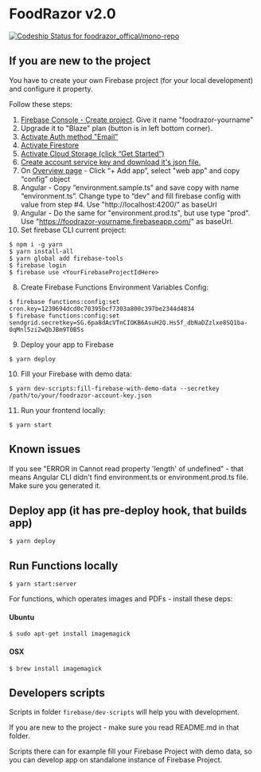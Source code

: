 # FoodRazor v2.0
 
[ ![Codeship Status for foodrazor_offical/mono-repo](https://app.codeship.com/projects/862d5a10-4088-0136-e9eb-02089476edf0/status?branch=master)](https://app.codeship.com/projects/291082)

## If you are new to the project

You have to create your own Firebase project (for your local development) and configure it property.

Follow these steps:

1. [Firebase Console - Create project](https://console.firebase.google.com/). Give it name "foodrazor-yourname"
1. Upgrade it to "Blaze" plan (button is in left bottom corner).
1. [Activate Auth method "Email"](https://console.firebase.google.com/project/_/authentication/providers)
1. [Activate Firestore](https://console.firebase.google.com/project/_/database)
1. [Activate Cloud Storage (click “Get Started”)](https://console.firebase.google.com/project/_/storage)
1. [Create account service key and download it's json file.](https://console.firebase.google.com/project/_/settings/serviceaccounts/adminsdk)
1. On [Overview page](https://console.firebase.google.com/project/foodrazor-anton/overview) - Click “+ Add app”, select "web app" and copy “config” object
1. Angular - Copy “environment.sample.ts” and save copy with name “environment.ts”. Change type to “dev” and fill firebase config with value from step #4. Use "http://localhost:4200/" as baseUrl
1. Angular - Do the same for "environment.prod.ts", but use type "prod". Use "https://foodrazor-yourname.firebaseapp.com/" as baseUrl.
1. Set firebase CLI current project:
```
$ npm i -g yarn
$ yarn install-all
$ yarn global add firebase-tools
$ firebase login
$ firebase use <YourFirebaseProjectIdHere>
```
8. Create Firebase Functions Environment Variables Config:
```
$ firebase functions:config:set cron.key=1230694dcd0c70395bcf7303a800c397be2344d4834
$ firebase functions:config:set sendgrid.secretkey=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
```
9. Deploy your app to Firebase
```
$ yarn deploy
```
10. Fill your Firebase with demo data:
```
$ yarn dev-scripts:fill-firebase-with-demo-data --secretkey /path/to/your/foodrazor-account-key.json
```
11. Run your frontend locally:
```
$ yarn start
```

## Known issues

If you see "ERROR in Cannot read property 'length' of undefined" - that means Angular CLI 
didn't find environment.ts or environment.prod.ts file. Make sure you generated it.

## Deploy app (it has pre-deploy hook, that builds app)

```
$ yarn deploy
```


## Run Functions locally

```
$ yarn start:server
```

For functions, which operates images and PDFs - install these deps:

#### Ubuntu
```
$ sudo apt-get install imagemagick
```

#### OSX
```
$ brew install imagemagick
```


## Developers scripts

Scripts in folder `firebase/dev-scripts` will help you with development.

If you are new to the project - make sure you read README.md in that folder.

Scripts there can for example fill your Firebase Project with demo data, 
so you can develop app on standalone instance of Firebase Project.
